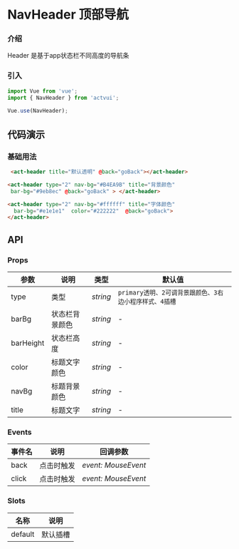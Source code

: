 # NavHeader 顶部导航

### 介绍

Header 是基于app状态栏不同高度的导航条

### 引入

```js
import Vue from 'vue';
import { NavHeader } from 'actvui';

Vue.use(NavHeader);
```

## 代码演示

### 基础用法

```html
 <act-header title="默认透明" @back="goBack"></act-header>

<act-header type="2" nav-bg="#B4EA9B" title="背景颜色"
 bar-bg="#9eb8ec" @back="goBack" > </act-header>

<act-header type="2" nav-bg="#ffffff" title="字体颜色"
  bar-bg="#e1e1e1"  color="#222222"  @back="goBack">
</act-header>
```

## API

### Props

| 参数          | 说明     | 类型     | 默认值    |
| ------------- | -------- | -------- | --------- |
| type          | 类型 | _string_ | `primary透明、2可调背景跟颜色、3右边小程序样式、4插槽` |
| barBg  | 状态栏背景颜色 | _string_ | -         |
| barHeight  | 状态栏高度 | _string_ | -         |
| color  | 标题文字颜色 | _string_ | -         |
| navBg  | 标题背景颜色 | _string_ | -         |
| title  | 标题文字 | _string_ | -         |

### Events

| 事件名 | 说明       | 回调参数            |
| ------ | ---------- | ------------------- |
| back  | 点击时触发 | _event: MouseEvent_ |
| click  | 点击时触发 | _event: MouseEvent_ |

### Slots

| 名称    | 说明     |
| ------- | -------- |
| default | 默认插槽 |
